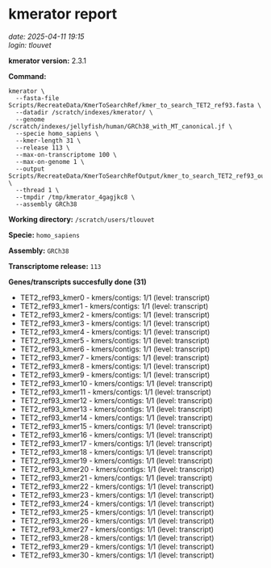 # kmerator report
*date: 2025-04-11 19:15*  
*login: tlouvet*

**kmerator version:** 2.3.1

**Command:**

```
kmerator \
  --fasta-file Scripts/RecreateData/KmerToSearchRef/kmer_to_search_TET2_ref93.fasta \
  --datadir /scratch/indexes/kmerator/ \
  --genome /scratch/indexes/jellyfish/human/GRCh38_with_MT_canonical.jf \
  --specie homo_sapiens \
  --kmer-length 31 \
  --release 113 \
  --max-on-transcriptome 100 \
  --max-on-genome 1 \
  --output Scripts/RecreateData/KmerToSearchRefOutput/kmer_to_search_TET2_ref93_output \
  --thread 1 \
  --tmpdir /tmp/kmerator_4gagjkc8 \
  --assembly GRCh38
```

**Working directory:** `/scratch/users/tlouvet`

**Specie:** `homo_sapiens`

**Assembly:** `GRCh38`

**Transcriptome release:** `113`

**Genes/transcripts succesfully done (31)**

- TET2_ref93_kmer0 - kmers/contigs: 1/1 (level: transcript)
- TET2_ref93_kmer1 - kmers/contigs: 1/1 (level: transcript)
- TET2_ref93_kmer2 - kmers/contigs: 1/1 (level: transcript)
- TET2_ref93_kmer3 - kmers/contigs: 1/1 (level: transcript)
- TET2_ref93_kmer4 - kmers/contigs: 1/1 (level: transcript)
- TET2_ref93_kmer5 - kmers/contigs: 1/1 (level: transcript)
- TET2_ref93_kmer6 - kmers/contigs: 1/1 (level: transcript)
- TET2_ref93_kmer7 - kmers/contigs: 1/1 (level: transcript)
- TET2_ref93_kmer8 - kmers/contigs: 1/1 (level: transcript)
- TET2_ref93_kmer9 - kmers/contigs: 1/1 (level: transcript)
- TET2_ref93_kmer10 - kmers/contigs: 1/1 (level: transcript)
- TET2_ref93_kmer11 - kmers/contigs: 1/1 (level: transcript)
- TET2_ref93_kmer12 - kmers/contigs: 1/1 (level: transcript)
- TET2_ref93_kmer13 - kmers/contigs: 1/1 (level: transcript)
- TET2_ref93_kmer14 - kmers/contigs: 1/1 (level: transcript)
- TET2_ref93_kmer15 - kmers/contigs: 1/1 (level: transcript)
- TET2_ref93_kmer16 - kmers/contigs: 1/1 (level: transcript)
- TET2_ref93_kmer17 - kmers/contigs: 1/1 (level: transcript)
- TET2_ref93_kmer18 - kmers/contigs: 1/1 (level: transcript)
- TET2_ref93_kmer19 - kmers/contigs: 1/1 (level: transcript)
- TET2_ref93_kmer20 - kmers/contigs: 1/1 (level: transcript)
- TET2_ref93_kmer21 - kmers/contigs: 1/1 (level: transcript)
- TET2_ref93_kmer22 - kmers/contigs: 1/1 (level: transcript)
- TET2_ref93_kmer23 - kmers/contigs: 1/1 (level: transcript)
- TET2_ref93_kmer24 - kmers/contigs: 1/1 (level: transcript)
- TET2_ref93_kmer25 - kmers/contigs: 1/1 (level: transcript)
- TET2_ref93_kmer26 - kmers/contigs: 1/1 (level: transcript)
- TET2_ref93_kmer27 - kmers/contigs: 1/1 (level: transcript)
- TET2_ref93_kmer28 - kmers/contigs: 1/1 (level: transcript)
- TET2_ref93_kmer29 - kmers/contigs: 1/1 (level: transcript)
- TET2_ref93_kmer30 - kmers/contigs: 1/1 (level: transcript)
